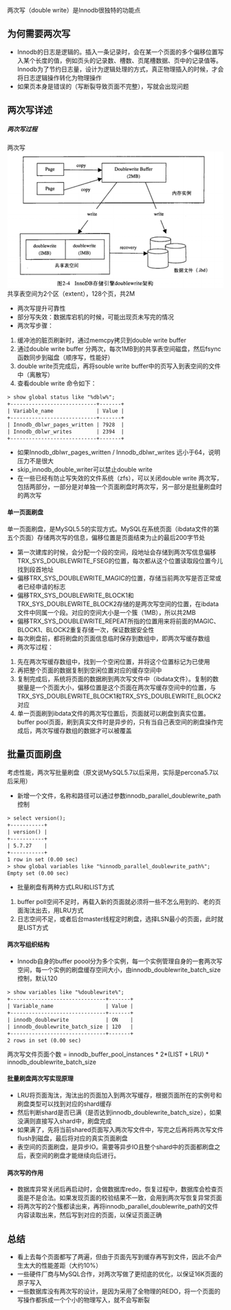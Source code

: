 两次写（double write）是Innodb很独特的功能点
## 为何需要两次写
- Innodb的日志是逻辑的。插入一条记录时，会在某一个页面的多个偏移位置写入某个长度的值，例如页头的记录数、槽数、页尾槽数据、页中的记录值等。Innodb为了节约日志量，设计为逻辑处理的方式，真正物理插入的时候，才会将日志逻辑操作转化为物理操作
- 如果页本身是错误的（写断裂导致页面不完整），写就会出现问题
## 两次写详述
##### 两次写过程
两次写
![double write](https://github.com/ermaot/notes/blob/master/mysql/023%20MySQL%E6%BA%90%E7%A0%81/pic/Innodb%E4%B8%A4%E6%AC%A1%E5%86%99.png)
共享表空间为2个区（extent），128个页，共2M
- 两次写提升可靠性
- 部分写失效：数据库宕机的时候，可能出现页未写完的情况
- 两次写步骤：
1. 缓冲池的脏页刷新时，通过memcpy拷贝到double write buffer
2. 通过double write buffer 分两次，每次1MB到的共享表空间磁盘，然后fsync函数同步到磁盘（顺序写，性能好）
3. double write页完成后，再将souble write buffer中的页写入到表空间的文件中（离散写）
4. 查看double write 命令如下：
```
> show global status like "%dblw%";
+----------------------------+-------+
| Variable_name              | Value |
+----------------------------+-------+
| Innodb_dblwr_pages_written | 7928  |
| Innodb_dblwr_writes        | 2394  |
+----------------------------+-------+

```
- 如果Innodb_dblwr_pages_written / Innodb_dblwr_writes 远小于64，说明压力不是很大
- skip_innodb_double_writer可以禁止double write
- 在一些已经有防止写失效的文件系统（zfs），可以关闭double write
两次写，包括两部分，一部分是对单独一个页面刷盘时两次写，另一部分是批量刷盘时的两次写
#### 单一页面刷盘
单一页面刷盘，是MySQL5.5的实现方式。MySQL在系统页面（ibdata文件的第五个页面）存储两次写的信息，偏移位置是页面结束为止的最后200字节处
- 第一次建库的时候，会分配一个段的空间，段地址会存储到两次写信息偏移TRX_SYS_DOUBLEWRITE_FSEG的位置，每次都从这个位置读取段位置今儿找到段首地址
- 偏移TRX_SYS_DOUBLEWRITE_MAGIC的位置，存储当前两次写是否正常或者已经申请的标志
- 偏移TRX_SYS_DOUBLEWRITE_BLOCK1和TRX_SYS_DOUBLEWRITE_BLOCK2存储的是两次写空间的位置，在ibdata文件中同属一个段。对应的空间大小是一个簇（1MB），所以共2MB
- 偏移TRX_SYS_DOUBLEWRITE_REPEAT所指的位置用来将前面的MAGIC、BLOCK1、BLOCK2重复存储一次，保证数据安全性
- 每次刷盘前，都将刷盘的页面信息临时保存到数组中，即两次写缓存数组
- 两次写过程：
1. 先在两次写缓存数组中，找到一个空闲位置，并将这个位置标记为已使用
2. 再把整个页面的数据复制到空闲位置对应的缓存空间中
3. 复制完成后，系统将页面的数据刷到两次写文件中（ibdata文件）。复制的数据量是一个页面大小，偏移位置是这个页面在两次写缓存空间中的位置，与TRX_SYS_DOUBLEWRITE_BLOCK1和TRX_SYS_DOUBLEWRITE_BLOCK2对应
4. 单一页面刷到ibdata文件的两次写位置后，页面就可以刷盘到真实位置。buffer pool页面，刷到真实文件时是异步的，只有当自己表空间的刷盘操作完成后，两次写缓存数组的数据才可以被覆盖


## 批量页面刷盘
考虑性能，两次写批量刷盘（原文说MySQL5.7以后采用，实际是percona5.7以后采用）
- 新增一个文件，名称和路径可以通过参数innodb_parallel_doublewrite_path控制
```
> select version();
+-----------+
| version() |
+-----------+
| 5.7.27    |
+-----------+
1 row in set (0.00 sec)
> show global variables like "%innodb_parallel_doublewrite_path%";
Empty set (0.00 sec)
```
- 批量刷盘有两种方式LRU和LIST方式
1. buffer poll空间不足时，再载入新的页面就必须将一些不怎么用到的、老的页面淘汰出去，用LRU方式
2. 日志空间不足，或者后台master线程定时刷盘，选择LSN最小的页面，此时就是LIST方式

#### 两次写组织结构
- Innodb自身的buffer poool分为多个实例，每一个实例管理自身的一套两次写空间，每一个实例的刷盘缓存空间大小，由innodb_doublewrite_batch_size控制，默认120
```
> show variables like "%doublewrite%";
+-------------------------------+-------+
| Variable_name                 | Value |
+-------------------------------+-------+
| innodb_doublewrite            | ON    |
| innodb_doublewrite_batch_size | 120   |
+-------------------------------+-------+
2 rows in set (0.00 sec)
```
两次写文件页面个数 = innodb_buffer_pool_instances * 2*(LIST + LRU) * innodb_doublewrite_batch_size

#### 批量刷盘两次写实现原理
- LRU将页面淘汰，淘汰出的页面加入到两次写缓存，根据页面所在的实例号和刷盘类型可以找到对应的shard缓存
- 然后判断shard是否已满（是否达到innodb_doublewrite_batch_size），如果没满则直接写入shard中，刷盘完成
- 如果满了，先将当前shared页面写入两次写文件中，写完之后再将两次写文件flush到磁盘，最后将对应的真实页面刷盘
- 表空间的页面刷盘，是异步IO。需要等异步IO且整个shard中的页面都刷盘之后，表空间的刷盘才能继续向后进行。

#### 两次写的作用
- 数据库异常关闭后再启动时，会做数据库redo，恢复过程中，数据库会检查页面是不是合法。如果发现页面的校验结果不一致，会用到两次写恢复异常页面
- 将两次写的2个簇都读出来，再将innodb_parallel_doublewrite_path的文件内容读取出来，然后写到对应的页面，以保证页面正确

## 总结
- 看上去每个页面都写了两遍，但由于页面先写到缓存再写到文件，因此不会产生太大的性能差距（大约10%）
- 一些硬件厂商与MySQL合作，对两次写做了更彻底的优化，以保证16K页面的原子写入
- 一些数据库没有两次写的设计，是因为采用了全物理的REDO，将一个页面的写操作都拆成一个个小的物理写入，就不会写断裂